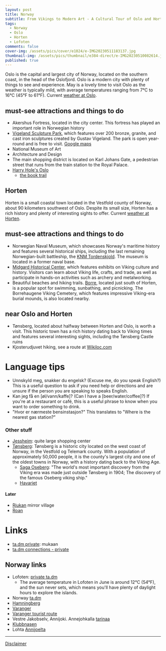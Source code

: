 ```yaml
---
layout: post
title: Norway
subtitle: From Vikings to Modern Art - A Cultural Tour of Oslo and Horten
tags:
  - Norway
  - Oslo
  - Horten
  - Lofoten
comments: false
cover-img: /assets/pics/cover/e1024/e-IMG20230511183137.jpg
thumbnail-img: /assets/pics/thumbnail/e384-direct/e-IMG20230510082614.jpg
published: true
---
```


Oslo is the capital and largest city of Norway, located on the southern coast, in the head of the Oslofjord. Oslo is a modern city with plenty of things to see and experience. May is a lovely time to visit Oslo as the weather is typically mild, with average temperatures ranging from 7°C to 16°C (45°F to 61°F). Current [weather at Oslo](https://www.yr.no/en/forecast/graph/1-2760700/Norway/Oslo/Oslo).

## must-see attractions and things to do

- Akershus Fortress, located in the city center. This fortress has played an important role in Norwegian history
- [Vigeland Sculpture Park](https://www.visitoslo.com/en/product/?TLp=181601), which features over 200 bronze, granite, and cast iron sculptures created by Gustav Vigeland. The park is open year-round and is free to visit. [Google maps](https://www.google.com/maps/place/Vigelandin+puisto/@59.9282137,10.6939001,15.25z)
- National Museum of Art
- Architecture and Design
- The main shopping district is located on Karl Johans Gate, a pedestrian street that runs from the train station to the Royal Palace.
- [Harry Hole's Oslo](https://www.visitoslo.com/en/articles/harry-hole/)
  - [the book trail](https://www.thebooktrail.com/authorsonlocation/discover-oslo-with-jo-nesbo/)

## Horten

Horten is a small coastal town located in the Vestfold county of Norway, about 90 kilometers southwest of Oslo. Despite its small size, Horten has a rich history and plenty of interesting sights to offer. Current [weather at Horten](https://www.yr.no/en/forecast/graph/1-508394/Norway/Vestfold%20og%20Telemark/Horten/Horten).

## must-see attractions and things to do

- Norwegian Naval Museum, which showcases Norway's maritime history and features several historical ships, including the last remaining Norwegian-built battleship, the [KNM Tordenskjold](https://fi.wikipedia.org/wiki/KNM_Tordenskjold_(1897)). The museum is located in a former naval base.
- [Midgard Historical Center](https://www.visitnorway.com/listings/midgard-vikingsenter/186704/), which features exhibits on Viking culture and history. Visitors can learn about Viking life, crafts, and trade, as well as participate in hands-on activities such as archery and metalworking.
- Beautiful beaches and hiking trails. [Borre](https://visitscandinavia.net/destinations-in-vestfold/2017/3/25/borre), located just south of Horten, is a popular spot for swimming, sunbathing, and picnicking. The Borrehaugene Viking Cemetery, which features impressive Viking-era burial mounds, is also located nearby.

## near Oslo and Horten

- Tønsberg, located about halfway between Horten and Oslo, is worth a visit. This historic town has a rich history dating back to Viking times and features several interesting sights, including the Tønsberg Castle ruins
- Kjosterudjuvet hiking, see a route at [Wikiloc.com](https://fi.wikiloc.com/vaellus-reitit/kjosterudjuvet-drammen-4916281)

# Language tips

- Unnskyld meg, snakker du engelsk? (Excuse me, do you speak English?)
This is a useful question to ask if you need help or directions and are unsure if the person you are speaking to speaks English.
- Kan jeg få en [øl/vann/kaffe]? (Can I have a [beer/water/coffee]?)
If you're at a restaurant or café, this is a useful phrase to know when you want to order something to drink.
- "Hvor er nærmeste bensinstasjon?" This translates to "Where is the nearest gas station?"

### Other stuff

- [Jessheim](https://en.wikipedia.org/wiki/Jessheim): quite large shopping center
- [Tønsberg](https://en.wikipedia.org/wiki/T%C3%B8nsberg): Tønsberg is a historic city located on the west coast of Norway, in the Vestfold og Telemark county. With a population of approximately 50,000 people, it is the county's largest city and one of the oldest towns in Norway, with a history dating back to the Viking Age.
  - [Saga Oseberg](https://www.visitnorway.com/listings/the-viking-ship-saga-oseberg/201556/): "The world's most important discovery from the Viking era was made just outside Tønsberg in 1904; The discovery of the famous Oseberg viking ship."
  - [Havariet](https://havariet.no/)

#### Later

- [Rjukan](https://www.is.fi/ulkomaat/art-2000000672931.html) mirror village
- [Roan](https://www.reuters.com/world/europe/invalid-norway-wind-farms-keep-spinning-now-government-says-2021-10-27/)

# Links

- [ta.dm private](https://docs.google.com/spreadsheets/d/19BkGyPCeYUFju6qmrPmDd3s-zcD2MNX5jRguvoorb1c/edit?usp=sharing): mukaan
- [ta.dm connections - private](https://docs.google.com/document/d/1HAWVXDeNU1e4nwJc5xQNVkbxLoUgeIU85I9PJuDFjf8/edit?usp=sharing)

## Norway links

- Lofoten: [private ta.dm](https://docs.google.com/document/d/10h1bN0ps1jTwevLAY3xna2aFz1f0oruE2Y_yMWK2xRA/edit?usp=sharing)
  - The average temperature in Lofoten in June is around 12°C (54°F), and the sun never sets, which means you'll have plenty of daylight hours to explore the islands.
- Norway [ta.dm](https://talonendm.github.io/2022-07-11-lappland/)
- [Hamningberg](https://en.wikipedia.org/wiki/Hamningberg)
- [Varanger](https://www.visitgreaterarctic.com/varangerhalvoya-national-park/)
- [Varanger tourist route](https://stunningoutdoors.com/varanger-road-trip-norway/)
- Vestre Jakobselv, Annijoki. Annejohkalla [tarinaa](https://ffh.kuvat.fi/blog/155/annejohkalla/)
- [Klubbnasen](https://pohjanportti.wordpress.com/tag/klubbnasen/)
- Lohta [Annijoelta](http://pojatkalastaa.123kotisivu.fi/281587376)

---

[Disclaimer](https://talonendm.github.io/disclaimer)

